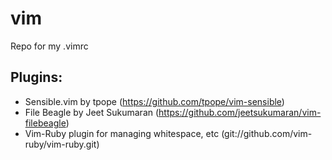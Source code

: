 # vim
Repo for my .vimrc

## Plugins:
- Sensible.vim by tpope (https://github.com/tpope/vim-sensible)
- File Beagle by Jeet Sukumaran (https://github.com/jeetsukumaran/vim-filebeagle)
- Vim-Ruby plugin for managing whitespace, etc (git://github.com/vim-ruby/vim-ruby.git)
